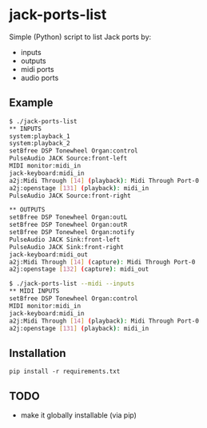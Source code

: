 # jack-ports-list

Simple (Python) script to list Jack ports by:
- inputs
- outputs
- midi ports
- audio ports

## Example

```sh
$ ./jack-ports-list
** INPUTS
system:playback_1
system:playback_2
setBfree DSP Tonewheel Organ:control
PulseAudio JACK Source:front-left
MIDI monitor:midi_in
jack-keyboard:midi_in
a2j:Midi Through [14] (playback): Midi Through Port-0
a2j:openstage [131] (playback): midi_in
PulseAudio JACK Source:front-right

** OUTPUTS
setBfree DSP Tonewheel Organ:outL
setBfree DSP Tonewheel Organ:outR
setBfree DSP Tonewheel Organ:notify
PulseAudio JACK Sink:front-left
PulseAudio JACK Sink:front-right
jack-keyboard:midi_out
a2j:Midi Through [14] (capture): Midi Through Port-0
a2j:openstage [132] (capture): midi_out

$ ./jack-ports-list --midi --inputs
** MIDI INPUTS
setBfree DSP Tonewheel Organ:control
MIDI monitor:midi_in
jack-keyboard:midi_in
a2j:Midi Through [14] (playback): Midi Through Port-0
a2j:openstage [131] (playback): midi_in
```

## Installation

```
pip install -r requirements.txt
```

## TODO

- make it globally installable (via pip)

